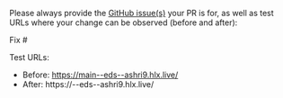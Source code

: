 Please always provide the [GitHub issue(s)](../issues) your PR is for, as well as test URLs where your change can be observed (before and after):

Fix #<gh-issue-id>

Test URLs:
- Before: https://main--eds--ashri9.hlx.live/
- After: https://<branch>--eds--ashri9.hlx.live/
